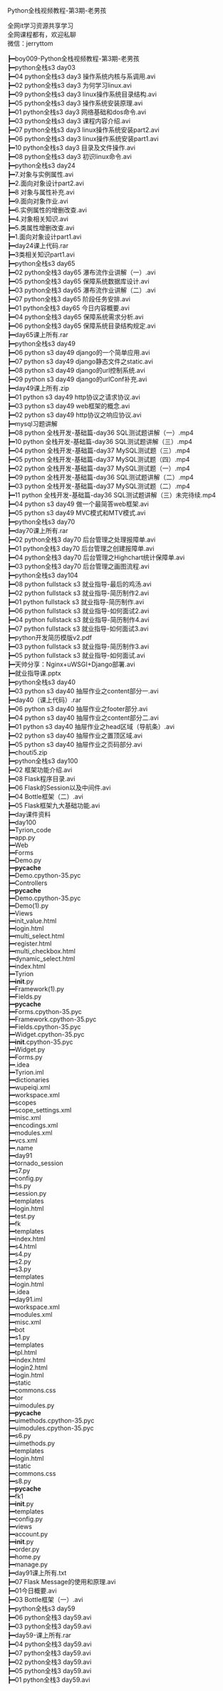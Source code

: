 Python全栈视频教程-第3期-老男孩

全网it学习资源共享学习<br>全网课程都有，欢迎私聊<br>微信：jerryttom<br>

┣━boy009-Python全栈视频教程-第3期-老男孩<br> ┣━python全栈s3 day03<br> ┣━04 python全栈s3 day3 操作系统内核与系调用.avi<br> ┣━02 python全栈s3 day3 为何学习linux.avi<br> ┣━09 python全栈s3 day3 linux操作系统目录结构.avi<br> ┣━05 python全栈s3 day3 操作系统安装原理.avi<br> ┣━01 python全栈s3 day3 网络基础和dos命令.avi<br> ┣━03 python全栈s3 day3 课程内容介绍.avi<br> ┣━07 python全栈s3 day3 linux操作系统安装part2.avi<br> ┣━06 python全栈s3 day3 linux操作系统安装part1.avi<br> ┣━10 python全栈s3 day3 目录及文件操作.avi<br> ┣━08 python全栈s3 day3 初识linux命令.avi<br> ┣━python全栈s3 day24<br> ┣━7.对象与实例属性.avi<br> ┣━2.面向对象设计part2.avi<br> ┣━8 对象与属性补充.avi<br> ┣━9.面向对象作业.avi<br> ┣━6.实例属性的增删改查.avi<br> ┣━4.对象相关知识.avi<br> ┣━5.类属性增删改查.avi<br> ┣━1.面向对象设计part1.avi<br> ┣━day24课上代码.rar<br> ┣━3类相关知识part1.avi<br> ┣━python全栈s3 day65<br> ┣━02 python全栈3 day65 瀑布流作业讲解（一）.avi<br> ┣━05 python全栈3 day65 保障系统数据库设计.avi<br> ┣━03 python全栈3 day65 瀑布流作业讲解（二）.avi<br> ┣━07 python全栈3 day65 阶段任务安排.avi<br> ┣━01 python全栈3 day65 今日内容概要.avi<br> ┣━04 python全栈3 day65 保障系统需求分析.avi<br> ┣━06 python全栈3 day65 保障系统目录结构规定.avi<br> ┣━day65课上所有.rar<br> ┣━python全栈s3 day49<br> ┣━06 python s3 day49 django的一个简单应用.avi<br> ┣━07 python s3 day49 django静态文件之static.avi<br> ┣━08 python s3 day49 django的url控制系统.avi<br> ┣━09 python s3 day49 django的urlConf补充.avi<br> ┣━day49课上所有.zip<br> ┣━01 python s3 day49 http协议之请求协议.avi<br> ┣━03 python s3 day49 web框架的概念.avi<br> ┣━02 python s3 day49 http协议之响应协议.avi<br> ┣━mysql习题讲解<br> ┣━08 python 全栈开发-基础篇-day36 SQL测试题讲解（一）.mp4<br> ┣━10 python 全栈开发-基础篇-day36 SQL测试题讲解（三）.mp4<br> ┣━04 python 全栈开发-基础篇-day37 MySQL测试题（三）.mp4<br> ┣━05 python 全栈开发-基础篇-day37 MySQL测试题（四）.mp4<br> ┣━02 python 全栈开发-基础篇-day37 MySQL测试题（一）.mp4<br> ┣━09 python 全栈开发-基础篇-day36 SQL测试题讲解（二）.mp4<br> ┣━03 python 全栈开发-基础篇-day37 MySQL测试题（二）.mp4<br> ┣━11 python 全栈开发-基础篇-day36 SQL测试题讲解（三）未完待续.mp4<br> ┣━04 python s3 day49 做一个最简答web框架.avi<br> ┣━05 python s3 day49 MVC模式和MTV模式.avi<br> ┣━python全栈s3 day70<br> ┣━day70课上所有.rar<br> ┣━02 python全栈3 day70 后台管理之处理报障单.avi<br> ┣━01 python全栈3 day70 后台管理之创建报障单.avi<br> ┣━04 python全栈3 day70 后台管理之Highchart统计保障单.avi<br> ┣━03 python全栈3 day70 后台管理之画图流程.avi<br> ┣━python全栈s3 day104<br> ┣━08 python fullstack s3 就业指导-最后的鸡汤.avi<br> ┣━02 python fullstack s3 就业指导-简历制作2.avi<br> ┣━01 python fullstack s3 就业指导-简历制作.avi<br> ┣━06 python fullstack s3 就业指导-如何面试2.avi<br> ┣━04 python fullstack s3 就业指导-简历制作4.avi<br> ┣━07 python fullstack s3 就业指导-如何面试3.avi<br> ┣━python开发简历模版v2.pdf<br> ┣━03 python fullstack s3 就业指导-简历制作3.avi<br> ┣━05 python fullstack s3 就业指导-如何面试.avi<br> ┣━天帅分享：Nginx+uWSGI+Django部署.avi<br> ┣━就业指导课.pptx<br> ┣━python全栈s3 day40<br> ┣━03 python s3 day40 抽屉作业之content部分一.avi<br> ┣━day40（课上代码）.rar<br> ┣━06 python s3 day40 抽屉作业之footer部分.avi<br> ┣━04 python s3 day40 抽屉作业之content部分二.avi<br> ┣━01 python s3 day40 抽屉作业之head区域（导航条）.avi<br> ┣━02 python s3 day40 抽屉作业之置顶区域.avi<br> ┣━05 python s3 day40 抽屉作业之页码部分.avi<br> ┣━chouti5.zip<br> ┣━python全栈s3 day100<br> ┣━02 框架功能介绍.avi<br> ┣━08 Flask程序目录.avi<br> ┣━06 Flask的Session以及中间件.avi<br> ┣━04 Bottle框架（二）.avi<br> ┣━05 Flask框架九大基础功能.avi<br> ┣━day课件资料<br> ┣━day100<br> ┣━Tyrion_code<br> ┣━app.py<br> ┣━Web<br> ┣━Forms<br> ┣━Demo.py<br> ┣━__pycache__<br> ┣━Demo.cpython-35.pyc<br> ┣━Controllers<br> ┣━__pycache__<br> ┣━Demo.cpython-35.pyc<br> ┣━Demo(1).py<br> ┣━Views<br> ┣━init_value.html<br> ┣━login.html<br> ┣━multi_select.html<br> ┣━register.html<br> ┣━multi_checkbox.html<br> ┣━dynamic_select.html<br> ┣━index.html<br> ┣━Tyrion<br> ┣━__init__.py<br> ┣━Framework(1).py<br> ┣━Fields.py<br> ┣━__pycache__<br> ┣━Forms.cpython-35.pyc<br> ┣━Framework.cpython-35.pyc<br> ┣━Fields.cpython-35.pyc<br> ┣━Widget.cpython-35.pyc<br> ┣━__init__.cpython-35.pyc<br> ┣━Widget.py<br> ┣━Forms.py<br> ┣━.idea<br> ┣━Tyrion.iml<br> ┣━dictionaries<br> ┣━wupeiqi.xml<br> ┣━workspace.xml<br> ┣━scopes<br> ┣━scope_settings.xml<br> ┣━misc.xml<br> ┣━encodings.xml<br> ┣━modules.xml<br> ┣━vcs.xml<br> ┣━.name<br> ┣━day91<br> ┣━tornado_session<br> ┣━s7.py<br> ┣━config.py<br> ┣━hs.py<br> ┣━session.py<br> ┣━templates<br> ┣━login.html<br> ┣━test.py<br> ┣━fk<br> ┣━templates<br> ┣━index.html<br> ┣━s4.html<br> ┣━s4.py<br> ┣━s2.py<br> ┣━s3.py<br> ┣━templates<br> ┣━login.html<br> ┣━.idea<br> ┣━day91.iml<br> ┣━workspace.xml<br> ┣━modules.xml<br> ┣━misc.xml<br> ┣━bot<br> ┣━s1.py<br> ┣━templates<br> ┣━tpl.html<br> ┣━index.html<br> ┣━login2.html<br> ┣━login.html<br> ┣━static<br> ┣━commons.css<br> ┣━tor<br> ┣━uimodules.py<br> ┣━__pycache__<br> ┣━uimethods.cpython-35.pyc<br> ┣━uimodules.cpython-35.pyc<br> ┣━s6.py<br> ┣━uimethods.py<br> ┣━templates<br> ┣━login.html<br> ┣━static<br> ┣━commons.css<br> ┣━s8.py<br> ┣━__pycache__<br> ┣━fk1<br> ┣━__init__.py<br> ┣━templates<br> ┣━config.py<br> ┣━views<br> ┣━account.py<br> ┣━__init__.py<br> ┣━order.py<br> ┣━home.py<br> ┣━manage.py<br> ┣━day91课上所有.txt<br> ┣━07 Flask Message的使用和原理.avi<br> ┣━01今日概要.avi<br> ┣━03 Bottle框架（一）.avi<br> ┣━python全栈s3 day59<br> ┣━06 python全栈3 day59.avi<br> ┣━03 python全栈3 day59.avi<br> ┣━day59-课上所有.rar<br> ┣━04 python全栈3 day59.avi<br> ┣━07 python全栈3 day59.avi<br> ┣━02 python全栈3 day59.avi<br> ┣━05 python全栈3 day59.avi<br> ┣━01 python全栈3 day59.avi